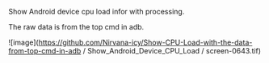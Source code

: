 Show Android device cpu load infor with processing.

The raw data is from the top cmd in adb.

![image](https://github.com/Nirvana-icy/Show-CPU-Load-with-the-data-from-top-cmd-in-adb / Show_Android_Device_CPU_Load / screen-0643.tif)
